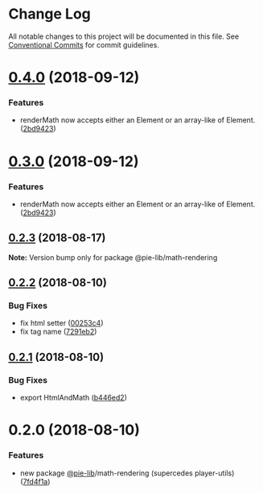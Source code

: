 # Change Log

All notable changes to this project will be documented in this file.
See [Conventional Commits](https://conventionalcommits.org) for commit guidelines.

<a name="0.4.0"></a>
# [0.4.0](https://github.com/pie-framework/pie-lib/compare/@pie-lib/math-rendering@0.2.3...@pie-lib/math-rendering@0.4.0) (2018-09-12)


### Features

* renderMath now accepts either an Element or an array-like of Element. ([2bd9423](https://github.com/pie-framework/pie-lib/commit/2bd9423))





<a name="0.3.0"></a>
# [0.3.0](https://github.com/pie-framework/pie-lib/compare/@pie-lib/math-rendering@0.2.3...@pie-lib/math-rendering@0.3.0) (2018-09-12)


### Features

* renderMath now accepts either an Element or an array-like of Element. ([2bd9423](https://github.com/pie-framework/pie-lib/commit/2bd9423))





<a name="0.2.3"></a>
## [0.2.3](https://github.com/pie-framework/pie-lib/compare/@pie-lib/math-rendering@0.2.2...@pie-lib/math-rendering@0.2.3) (2018-08-17)




**Note:** Version bump only for package @pie-lib/math-rendering

<a name="0.2.2"></a>
## [0.2.2](https://github.com/pie-framework/pie-lib/compare/@pie-lib/math-rendering@0.2.1...@pie-lib/math-rendering@0.2.2) (2018-08-10)


### Bug Fixes

* fix html setter ([00253c4](https://github.com/pie-framework/pie-lib/commit/00253c4))
* fix tag name ([7291eb2](https://github.com/pie-framework/pie-lib/commit/7291eb2))




<a name="0.2.1"></a>
## [0.2.1](https://github.com/pie-framework/pie-lib/compare/@pie-lib/math-rendering@0.2.0...@pie-lib/math-rendering@0.2.1) (2018-08-10)


### Bug Fixes

* export HtmlAndMath ([b446ed2](https://github.com/pie-framework/pie-lib/commit/b446ed2))




<a name="0.2.0"></a>
# 0.2.0 (2018-08-10)


### Features

* new package [@pie-lib](https://github.com/pie-lib)/math-rendering (supercedes player-utils) ([7fd4f1a](https://github.com/pie-framework/pie-lib/commit/7fd4f1a))

